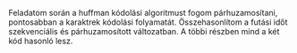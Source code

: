 Feladatom során a huffman kódolási algoritmust fogom párhuzamosítani, pontosabban a karaktrek kódolási folyamatát. Összehasonlítom a futási időt szekvenciális és párhuzamosított változatban. A többi részben mind a két kód hasonló lesz.

